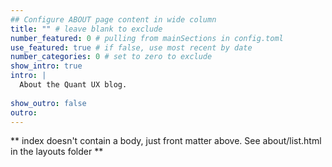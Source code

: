 ```yaml
---
## Configure ABOUT page content in wide column
title: "" # leave blank to exclude
number_featured: 0 # pulling from mainSections in config.toml
use_featured: true # if false, use most recent by date
number_categories: 0 # set to zero to exclude
show_intro: true
intro: |
  About the Quant UX blog.
  
show_outro: false
outro: 
---
```


** index doesn't contain a body, just front matter above.
See about/list.html in the layouts folder **